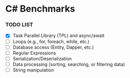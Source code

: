 ﻿# C# Benchmarks


### TODO LIST
- [x] Task Parallel Library (TPL) and async/await  
- [ ] Loops (e.g., for, foreach, while, etc.)
- [ ] Database access (Entity, Dapper, etc.)  
- [ ] Regular Expressions
- [ ] Serialization/Deserialization
- [ ] Data processing (sorting, searching, or filtering data)
- [ ] String manipulation